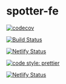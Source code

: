 # spotter-fe


[![codecov](https://codecov.io/gh/danbergelt/spotter-fe/branch/master/graph/badge.svg)](https://codecov.io/gh/danbergelt/spotter-fe)

[![Build Status](https://travis-ci.org/danbergelt/spotter-fe.svg?branch=master)](https://travis-ci.org/danbergelt/spotter-fe)

[![Netlify Status](https://api.netlify.com/api/v1/badges/185ca328-a100-492f-9ded-ae95730184ff/deploy-status)](https://app.netlify.com/sites/practical-murdock-786867/deploys)

[![code style: prettier](https://img.shields.io/badge/code_style-prettier-ff69b4.svg?style=flat-square)](https://github.com/prettier/prettier)

[![Netlify Status](https://api.netlify.com/api/v1/badges/185ca328-a100-492f-9ded-ae95730184ff/deploy-status)](https://app.netlify.com/sites/practical-murdock-786867/deploys)

